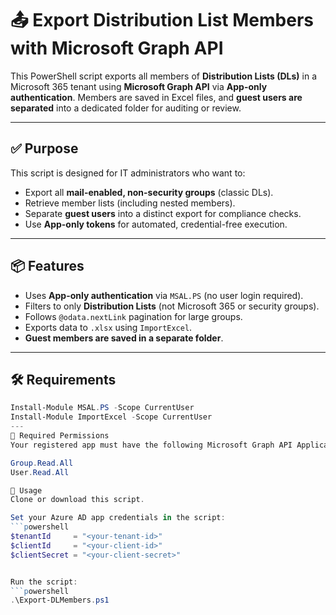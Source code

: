 # 📤 Export Distribution List Members with Microsoft Graph API

This PowerShell script exports all members of **Distribution Lists (DLs)** in a Microsoft 365 tenant using **Microsoft Graph API** via **App-only authentication**. Members are saved in Excel files, and **guest users are separated** into a dedicated folder for auditing or review.

---

## ✅ Purpose

This script is designed for IT administrators who want to:

- Export all **mail-enabled, non-security groups** (classic DLs).
- Retrieve member lists (including nested members).
- Separate **guest users** into a distinct export for compliance checks.
- Use **App-only tokens** for automated, credential-free execution.

---

## 📦 Features

- Uses **App-only authentication** via `MSAL.PS` (no user login required).
- Filters to only **Distribution Lists** (not Microsoft 365 or security groups).
- Follows `@odata.nextLink` pagination for large groups.
- Exports data to `.xlsx` using `ImportExcel`.
- **Guest members are saved in a separate folder**.

---
## 🛠️ Requirements
```powershell
Install-Module MSAL.PS -Scope CurrentUser
Install-Module ImportExcel -Scope CurrentUser
---
🔐 Required Permissions
Your registered app must have the following Microsoft Graph API Application permissions:

Group.Read.All
User.Read.All

🚀 Usage
Clone or download this script.

Set your Azure AD app credentials in the script:
```powershell
$tenantId     = "<your-tenant-id>"
$clientId     = "<your-client-id>"
$clientSecret = "<your-client-secret>"


Run the script:
```powershell
.\Export-DLMembers.ps1
